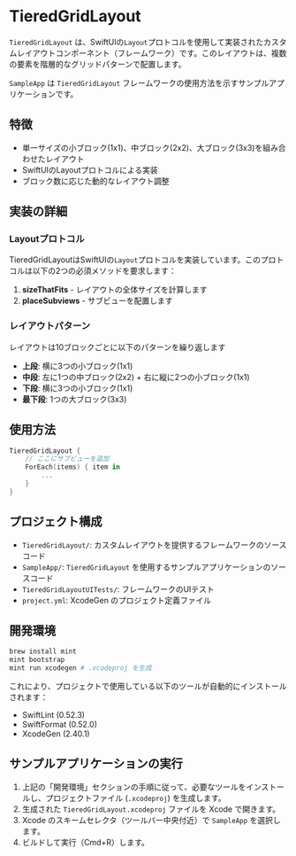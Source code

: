 # TieredGridLayout

`TieredGridLayout` は、SwiftUIの`Layout`プロトコルを使用して実装されたカスタムレイアウトコンポーネント（フレームワーク）です。このレイアウトは、複数の要素を階層的なグリッドパターンで配置します。

`SampleApp` は `TieredGridLayout` フレームワークの使用方法を示すサンプルアプリケーションです。

## 特徴

- 単一サイズの小ブロック(1x1)、中ブロック(2x2)、大ブロック(3x3)を組み合わせたレイアウト
- SwiftUIのLayoutプロトコルによる実装
- ブロック数に応じた動的なレイアウト調整

## 実装の詳細

### Layoutプロトコル

TieredGridLayoutはSwiftUIの`Layout`プロトコルを実装しています。このプロトコルは以下の2つの必須メソッドを要求します：

1. **sizeThatFits** - レイアウトの全体サイズを計算します
2. **placeSubviews** - サブビューを配置します

### レイアウトパターン

レイアウトは10ブロックごとに以下のパターンを繰り返します

- **上段**: 横に3つの小ブロック(1x1)
- **中段**: 左に1つの中ブロック(2x2) + 右に縦に2つの小ブロック(1x1)
- **下段**: 横に3つの小ブロック(1x1)
- **最下段**: 1つの大ブロック(3x3)

## 使用方法

```swift
TieredGridLayout {
    // ここにサブビューを追加
    ForEach(items) { item in
        ...
    }
}
```

## プロジェクト構成

- `TieredGridLayout/`: カスタムレイアウトを提供するフレームワークのソースコード
- `SampleApp/`: `TieredGridLayout` を使用するサンプルアプリケーションのソースコード
- `TieredGridLayoutUITests/`: フレームワークのUIテスト
- `project.yml`: XcodeGen のプロジェクト定義ファイル

## 開発環境

```bash
brew install mint
mint bootstrap
mint run xcodegen # .xcodeproj を生成
```

これにより、プロジェクトで使用している以下のツールが自動的にインストールされます：
- SwiftLint (0.52.3)
- SwiftFormat (0.52.0)
- XcodeGen (2.40.1)

## サンプルアプリケーションの実行

1. 上記の「開発環境」セクションの手順に従って、必要なツールをインストールし、プロジェクトファイル (`.xcodeproj`) を生成します。
2. 生成された `TieredGridLayout.xcodeproj` ファイルを Xcode で開きます。
3. Xcode のスキームセレクタ（ツールバー中央付近）で `SampleApp` を選択します。
4. ビルドして実行（Cmd+R）します。
